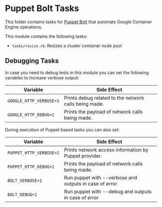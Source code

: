 # Puppet Bolt Tasks

This folder contains tasks for [Puppet Bolt][puppet-bolt] that automate
Google Container Engine operations.

This module contains the following tasks:

- `tasks/resize.rb`:
  Resizes a cluster container node pool

## Debugging Tasks

In case you need to debug tests in this module you can set the following
variables to increase verbose output:

Variable                | Side Effect
------------------------|---------------------------------------------------
`GOOGLE_HTTP_VERBOSE=1` | Prints debug related to the network calls being made.
`GOOGLE_HTTP_DEBUG=1`   | Prints the payload of network calls being made.

During execution of Puppet based tasks you can also set:

Variable                | Side Effect
------------------------|---------------------------------------------------
`PUPPET_HTTP_VERBOSE=1` | Prints network access information by Puppet provider.
`PUPPET_HTTP_DEBUG=1`   | Prints the payload of network calls being made.
`BOLT_VERBOSE=1`        | Run puppet with --verbose and outputs in case of error
`BOLT_DEBUG=1`          | Run puppet with --debug and outputs in case of error


[puppet-bolt]: https://puppet.com/docs/bolt/
